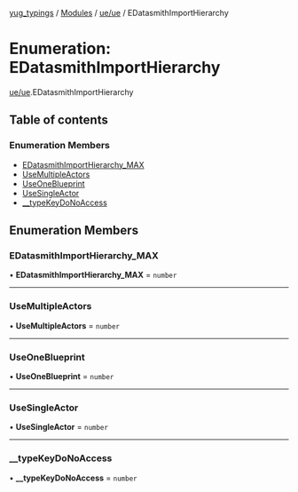 [yug_typings](../README.md) / [Modules](../modules.md) / [ue/ue](../modules/ue_ue.md) / EDatasmithImportHierarchy

# Enumeration: EDatasmithImportHierarchy

[ue/ue](../modules/ue_ue.md).EDatasmithImportHierarchy

## Table of contents

### Enumeration Members

- [EDatasmithImportHierarchy\_MAX](ue_ue.EDatasmithImportHierarchy.md#edatasmithimporthierarchy_max)
- [UseMultipleActors](ue_ue.EDatasmithImportHierarchy.md#usemultipleactors)
- [UseOneBlueprint](ue_ue.EDatasmithImportHierarchy.md#useoneblueprint)
- [UseSingleActor](ue_ue.EDatasmithImportHierarchy.md#usesingleactor)
- [\_\_typeKeyDoNoAccess](ue_ue.EDatasmithImportHierarchy.md#__typekeydonoaccess)

## Enumeration Members

### EDatasmithImportHierarchy\_MAX

• **EDatasmithImportHierarchy\_MAX** = `number`

___

### UseMultipleActors

• **UseMultipleActors** = `number`

___

### UseOneBlueprint

• **UseOneBlueprint** = `number`

___

### UseSingleActor

• **UseSingleActor** = `number`

___

### \_\_typeKeyDoNoAccess

• **\_\_typeKeyDoNoAccess** = `number`
